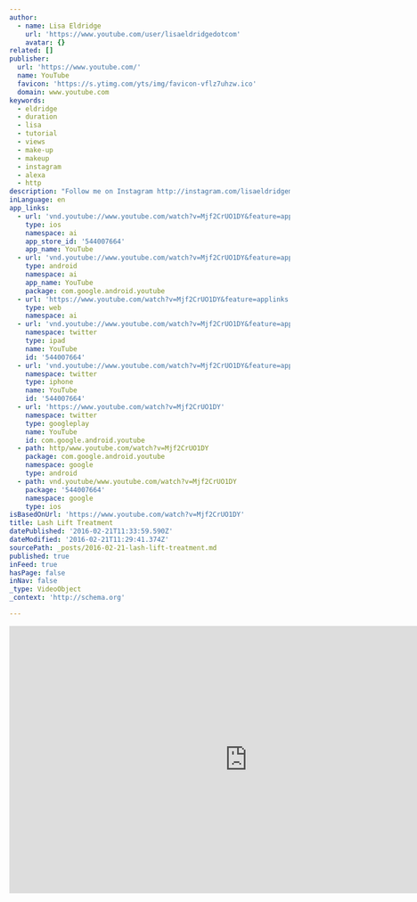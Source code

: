 ```yaml
---
author:
  - name: Lisa Eldridge
    url: 'https://www.youtube.com/user/lisaeldridgedotcom'
    avatar: {}
related: []
publisher:
  url: 'https://www.youtube.com/'
  name: YouTube
  favicon: 'https://s.ytimg.com/yts/img/favicon-vflz7uhzw.ico'
  domain: www.youtube.com
keywords:
  - eldridge
  - duration
  - lisa
  - tutorial
  - views
  - make-up
  - makeup
  - instagram
  - alexa
  - http
description: "Follow me on Instagram http://instagram.com/lisaeldridgemakeup for all my latest news. Visit http://www.lisae.me.uk/16137 to get all the information and details about this treatment, including links. Lisa Eldridge X Follow me on Google+ https://www.google.com/+LisaEldridge Follow me on Twitter at http://twitter.com/Lisa_Eldridge Follow me on Facebook http://facebook.com/LisaEldridgeDotCom Follow me on Instagram http://instagram.com/LisaEldridgemakeup Follow me on Pinterest http://pinterest.com/lisaeldridge Disclaimer I can't guarantee that all of the make-up and skincare products I recommend will suit you."
inLanguage: en
app_links:
  - url: 'vnd.youtube://www.youtube.com/watch?v=Mjf2CrUO1DY&feature=applinks'
    type: ios
    namespace: ai
    app_store_id: '544007664'
    app_name: YouTube
  - url: 'vnd.youtube://www.youtube.com/watch?v=Mjf2CrUO1DY&feature=applinks'
    type: android
    namespace: ai
    app_name: YouTube
    package: com.google.android.youtube
  - url: 'https://www.youtube.com/watch?v=Mjf2CrUO1DY&feature=applinks'
    type: web
    namespace: ai
  - url: 'vnd.youtube://www.youtube.com/watch?v=Mjf2CrUO1DY&feature=applinks'
    namespace: twitter
    type: ipad
    name: YouTube
    id: '544007664'
  - url: 'vnd.youtube://www.youtube.com/watch?v=Mjf2CrUO1DY&feature=applinks'
    namespace: twitter
    type: iphone
    name: YouTube
    id: '544007664'
  - url: 'https://www.youtube.com/watch?v=Mjf2CrUO1DY'
    namespace: twitter
    type: googleplay
    name: YouTube
    id: com.google.android.youtube
  - path: http/www.youtube.com/watch?v=Mjf2CrUO1DY
    package: com.google.android.youtube
    namespace: google
    type: android
  - path: vnd.youtube/www.youtube.com/watch?v=Mjf2CrUO1DY
    package: '544007664'
    namespace: google
    type: ios
isBasedOnUrl: 'https://www.youtube.com/watch?v=Mjf2CrUO1DY'
title: Lash Lift Treatment
datePublished: '2016-02-21T11:33:59.590Z'
dateModified: '2016-02-21T11:29:41.374Z'
sourcePath: _posts/2016-02-21-lash-lift-treatment.md
published: true
inFeed: true
hasPage: false
inNav: false
_type: VideoObject
_context: 'http://schema.org'

---
```

<iframe src="https://cdn.embedly.com/widgets/media.html?src=https%3A%2F%2Fwww.youtube.com%2Fembed%2FMjf2CrUO1DY%3Ffeature%3Doembed&amp;url=https%3A%2F%2Fwww.youtube.com%2Fwatch%3Fv%3DMjf2CrUO1DY&amp;image=https%3A%2F%2Fi.ytimg.com%2Fvi%2FMjf2CrUO1DY%2Fhqdefault.jpg&amp;key=b7d04c9b404c499eba89ee7072e1c4f7&amp;type=text%2Fhtml&amp;schema=youtube" width="854" height="480" scrolling="no" frameborder="0" allowfullscreen="allowfullscreen" style=""></iframe>